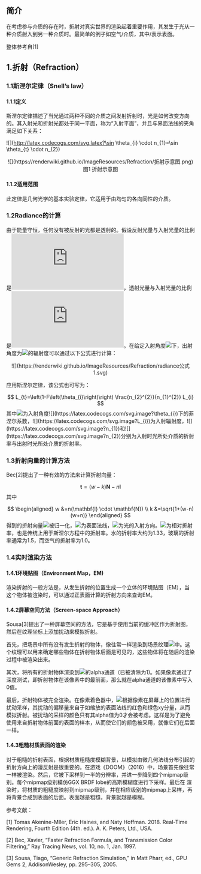## 简介

在考虑参与介质的存在时，折射对真实世界的渲染起着重要作用，其发生于光从一种介质射入到另一种介质时。最简单的例子如空气/介质，其中/表示表面。

整体参考自[1]

## 1.折射（Refraction）

### 1.1斯涅尔定律（Snell’s law）

#### 1.1.1定义

斯涅尔定律描述了当光通过两种不同的介质之间发射折射时，光是如何改变方向的。其入射光和折射光都处于同一平面，称为“入射平面”，并且与界面法线的夹角满足如下关系：

![](http://latex.codecogs.com/svg.latex?\sin \theta_{i} \cdot n_{1}=\sin \theta_{t} \cdot n_{2})

<div align=center>![](https://renderwiki.github.io/ImageResources/Refraction/折射示意图.png)</div>

<center>图1 折射示意图 </center>

#### 1.1.2适用范围

此定律是几何光学的基本实验定律，它适用于由均匀的各向同性的介质。

### 1.2Radiance的计算

由于能量守恒，任何没有被反射的光都是透射的。假设反射光量与入射光量的比例是![](http://latex.codecogs.com/svg.latex?F)，透射光量与入射光量的比例是![](http://latex.codecogs.com/svg.latex?1-F)。在给定入射角度![](http://latex.codecogs.com/svg.latex?\theta_{i})下，出射角度为![](http://latex.codecogs.com/svg.latex?\theta_{t})的辐射度可以通过以下公式进行计算：

<div align=center>![](https://renderwiki.github.io/ImageResources/Refraction/radiance公式1.svg)</div>

应用斯涅尔定律，该公式也可写为：

$$
L_{t}=\left(1-F\left(\theta_{i}\right)\right) \frac{n_{2}^{2}}{n_{1}^{2}} L_{i}
$$
其中![](https://latex.codecogs.com/svg.image?F(\theta_{i}))为入射角度![](https://latex.codecogs.com/svg.image?\theta_{i})下的菲涅尔系数，![](https://latex.codecogs.com/svg.image?L_{i})为入射辐射度，![](https://latex.codecogs.com/svg.image?n_{1})和![](https://latex.codecogs.com/svg.image?n_{2})分别为入射时光所处介质的折射率与出射时光所处介质的折射率。

### 1.3折射向量的计算方法

Bec[2]提出了一种有效的方法来计算折射向量：

$$
\mathbf{t}=(w-k) \mathbf{N}-n \mathbf{l}
$$
其中

$$
\begin{aligned}
w &=n(\mathbf{l} \cdot \mathbf{N}) \\
k &=\sqrt{1+(w-n)(w+n)}
\end{aligned}
$$
得到的折射向量![](https://latex.codecogs.com/svg.image?\mathbf{t})被归一化，![](https://latex.codecogs.com/svg.image?\mathbf{N})为表面法线，![](https://latex.codecogs.com/svg.image?\mathbf{l})为光的入射方向。![](https://latex.codecogs.com/svg.image?n=n_{1}/n_{2})为相对折射率，也是传统上用于斯涅尔方程中的折射率。水的折射率大约为1.33，玻璃的折射率通常为1.5，而空气的折射率为1.0。

### 1.4实时渲染方法

#### 1.4.1环境贴图（Environment Map，EM)

渲染折射的一般方法是，从发生折射的位置生成一个立体的环境贴图（EM），当这个物体被渲染时，可以通过正表面计算的折射方向来查询EM。

#### 1.4.2屏幕空间方法（Screen-space Approach）

Sousa[3]提出了一种屏幕空间的方法，它是基于使用当前的缓冲区作为折射图，然后在纹理坐标上添加扰动来模拟折射。

首先，把场景中所有没有发生折射的物体，像往常一样渲染到场景纹理![](https://latex.codecogs.com/svg.image?\mathbf{s})中。这个纹理可以用来确定哪些物体在折射物体后面是可见的，这些物体将在随后的渲染过程中被渲染出来。

其次，将所有的折射物体渲染到![](https://latex.codecogs.com/svg.image?\mathbf{s})的alpha通道（已被清除为1)。如果像素通过了深度测试，即折射物体在该像素中的最前面，那么就在alpha通道的该像素中写入0值。

最后，折射物体被完全渲染。在像素着色器中，![](https://latex.codecogs.com/svg.image?\mathbf{s})根据像素在屏幕上的位置进行扰动采样，其扰动的偏移量来自于如缩放的表面法线的红色和绿色xy分量，从而模拟折射。被扰动的采样的颜色只有其alpha值为0才会被考虑。这样是为了避免使用来自折射物体前面的表面的样本，从而使它们的颜色被采用，就像它们在后面一样。

#### 1.4.3粗糙材质表面的渲染

对于粗糙的折射表面，根据材质粗糙度模糊背景，以模拟由微几何法线分布引起的折射方向上的漫反射是很重要的。在游戏《DOOM》（2016）中，场景首先像往常一样被渲染。然后，它被下采样到一半的分辨率，并进一步降到四个mipmap级别。每个mipmap级别模仿GGX BRDF lobe的高斯模糊度进行下采样。最后在 渲染时，将材质的粗糙度映射到mipmap级别，并在相应级别的mipmap上采样，再将背景合成到表面的后面。表面越是粗糙，背景就越是模糊。

参考文献：

[1] Tomas Akenine-Mller, Eric Haines, and Naty Hoffman. 2018. Real-Time Rendering, Fourth Edition (4th. ed.). A. K. Peters, Ltd., USA.

[2] Bec, Xavier, “Faster Refraction Formula, and Transmission Color Filtering,” Ray Tracing News, vol. 10, no. 1, Jan. 1997.

[3] Sousa, Tiago, “Generic Refraction Simulation,” in Matt Pharr, ed., GPU Gems 2, AddisonWesley, pp. 295–305, 2005.

